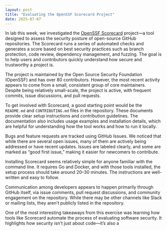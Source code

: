 ```yaml
---
layout: post
title: "Evaluating the OpenSSF Scorecard Project"
date: 2025-07-07
---
```


In lab this week, we investigated the [OpenSSF Scorecard](https://github.com/ossf/scorecard) project—a tool designed to assess the security posture of open-source GitHub repositories. The Scorecard runs a series of automated checks and generates a score based on best security practices such as branch protection, code review, dependency management, and fuzzing. The goal is to help users and contributors quickly understand how secure and trustworthy a project is.

The project is maintained by the Open Source Security Foundation (OpenSSF) and has over 80 contributors. However, the most recent activity appears to come from a small, consistent group of core maintainers. Despite being relatively small-scale, the project is active, with frequent commits, issue discussions, and pull requests.

To get involved with Scorecard, a good starting point would be the `README.md` and `CONTRIBUTING.md` files in the repository. These documents provide clear setup instructions and contribution guidelines. The documentation also includes usage examples and installation details, which are helpful for understanding how the tool works and how to run it locally.

Bugs and feature requests are tracked using GitHub Issues. We noticed that while there are several open issues, many of them are actively being addressed or have recent updates. Issues are labeled clearly, and some are marked as “good first issue,” making it easier for newcomers to contribute.

Installing Scorecard seems relatively simple for anyone familiar with the command line. It requires Go and Docker, and with those tools installed, the setup process should take around 20–30 minutes. The instructions are well-written and easy to follow.

Communication among developers appears to happen primarily through GitHub itself, via issue comments, pull request discussions, and community engagement on the repository. While there may be other channels like Slack or mailing lists, they aren’t publicly listed in the repository.

One of the most interesting takeaways from this exercise was learning how tools like Scorecard automate the process of evaluating software security. It highlights how security isn’t just about code—it’s also a
